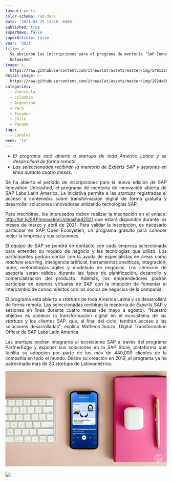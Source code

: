 ```yaml
---
layout: posts
color-schema: red-dark
date: '2021-03-25 12:48 -0400'
published: true
superNews: false
superArticle: false
year: '2021'
title: >-
  Se abrieron las inscripciones para el programa de mentoría ‘SAP Innovation
  Unleashed’
image: >-
  https://raw.githubusercontent.com/itnewslat/assets/master/img/540x320/SAP-Innovation-p.jpg
detail-image: >-
  https://raw.githubusercontent.com/itnewslat/assets/master/img/1024x680/SAP-Innovation-g.jpg
categories:
  - Venezuela
  - Colombia
  - Argentina
  - Perú
  - Ecuador
  - Chile
  - Panama
tags:
  - Canales
week: '12'
---
```

<ul style="text-align: justify;">
	<li><em>El programa está abierto a startups de toda América Latina y se desarrollará de forma remota.</em></li>
	<li><em>Las seleccionadas recibirán la mentoría de Experts SAP y sesiones en línea durante cuatro meses.</em></li>
</ul>
<p style="text-align: justify;"> Se ha abierto el periodo de inscripciones para la nueva edición de SAP Innovation Unleashed, el programa de mentoría de innovación abierta de SAP Labs Latin America. La iniciativa permite a las <em>startups</em> registradas el acceso a contenidos sobre transformación digital de forma gratuita y desarrollar soluciones innovadoras utilizando tecnologías SAP.</p>
<p style="text-align: justify;">Para inscribirse, los interesados deben realizar la inscripción en el enlace: <a href="http://bit.ly/SAPInnovationUnleashed2021">http://bit.ly/SAPInnovationUnleashed2021</a> que estará disponible durante los meses de marzo y abril de 2021. Para validar la inscripción, es necesario participar en SAP Open Ecosystem, un programa gratuito para conocer mejor la empresa y sus soluciones.</p>
<p style="text-align: justify;">El equipo de SAP se pondrá en contacto con cada empresa seleccionada para entender su modelo de negocio y las tecnologías que utilizó. Los participantes podrán contar con la ayuda de especialistas en áreas como <em>machine learning</em>, inteligencia artificial, herramientas analíticas, integración, nube, metodologías ágiles y modelado de negocios. Los servicios de asesoría serán válidos durante las fases de planificación, desarrollo y comercialización del producto. Además, los emprendedores podrán participar en eventos virtuales de SAP con la intención de fomentar el intercambio de conocimientos con los socios de negocios de la compañía.</p>
<p style="text-align: justify;">El programa está abierto a <em>startups</em> de toda América Latina y se desarrollará de forma remota. Las seleccionadas recibirán la mentoría de <em>Experts</em> SAP y sesiones en línea durante cuatro meses (de mayo a agosto). “Nuestro objetivo es acelerar la transformación digital en el ecosistema de las <em>startups</em> y los clientes SAP, que, al final del ciclo, tendrán acceso a las soluciones desarrolladas", explicó Matheus Souza, Digital Transformation Officer de SAP Labs Latin America.</p>
<p style="text-align: justify;">Las <em>startups</em> podrán integrarse al ecosistema SAP a través del programa PartnerEdge y exponer sus soluciones en la SAP Store, plataforma que facilita su adopción por parte de los más de 440,000 clientes de la compañía en todo el mundo. Desde su creación en 2019, el programa ya ha patrocinado más de 20 <em>startups</em> de Latinoamérica.</p>

![](https://raw.githubusercontent.com/itnewslat/assets/master/img/540x320/SAP-Innovation-p.jpg)

<img src="https://tracker.metricool.com/c3po.jpg?hash=56f88a41e39ab42c063cc51676587a04"/>